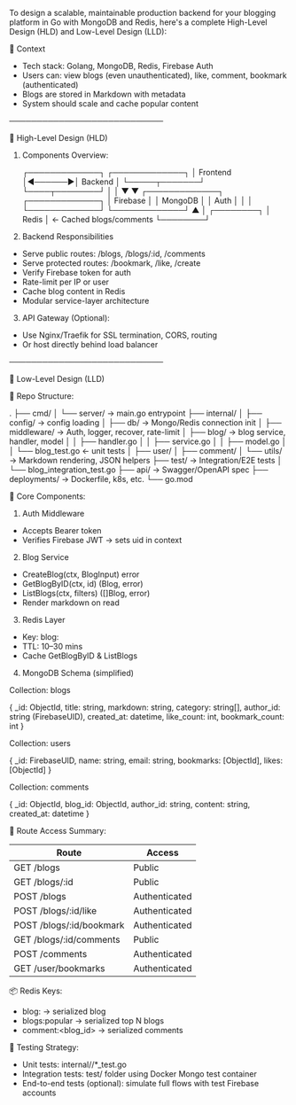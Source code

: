 To design a scalable, maintainable production backend for your blogging platform in Go with MongoDB and Redis, here's a complete High-Level Design (HLD) and Low-Level Design (LLD):

🧠 Context

* Tech stack: Golang, MongoDB, Redis, Firebase Auth
* Users can: view blogs (even unauthenticated), like, comment, bookmark (authenticated)
* Blogs are stored in Markdown with metadata
* System should scale and cache popular content

────────────────────────────

🧭 High-Level Design (HLD)

1. Components Overview:

   ┌─────────────┐        ┌─────────────┐
   │   Frontend  │◄──────▶│    Backend  │
   └─────┬───────┘        └────┬────────┘
   │                        │
   ▼                        ▼
   ┌─────────────┐         ┌─────────────┐
   │ Firebase    │         │   MongoDB   │
   │ Auth        │         │             │
   └─────────────┘         └─────────────┘
   ▲
   │
   ┌────────┐
   │ Redis  │ ← Cached blogs/comments
   └────────┘

2. Backend Responsibilities

* Serve public routes: /blogs, /blogs/\:id, /comments
* Serve protected routes: /bookmark, /like, /create
* Verify Firebase token for auth
* Rate-limit per IP or user
* Cache blog content in Redis
* Modular service-layer architecture

3. API Gateway (Optional):

* Use Nginx/Traefik for SSL termination, CORS, routing
* Or host directly behind load balancer

────────────────────────────

🧪 Low-Level Design (LLD)

📁 Repo Structure:

.
├── cmd/
│   └── server/            → main.go entrypoint
├── internal/
│   ├── config/            → config loading
│   ├── db/                → Mongo/Redis connection init
│   ├── middleware/        → Auth, logger, recover, rate-limit
│   ├── blog/              → blog service, handler, model
│   │   ├── handler.go
│   │   ├── service.go
│   │   ├── model.go
│   │   └── blog\_test.go   ← unit tests
│   ├── user/
│   ├── comment/
│   └── utils/             → Markdown rendering, JSON helpers
├── test/                  → Integration/E2E tests
│   └── blog\_integration\_test.go
├── api/                   → Swagger/OpenAPI spec
├── deployments/           → Dockerfile, k8s, etc.
└── go.mod

🧩 Core Components:

1. Auth Middleware

* Accepts Bearer token
* Verifies Firebase JWT → sets uid in context

2. Blog Service

* CreateBlog(ctx, BlogInput) error
* GetBlogByID(ctx, id) (Blog, error)
* ListBlogs(ctx, filters) (\[]Blog, error)
* Render markdown on read

3. Redis Layer

* Key: blog:<id>
* TTL: 10–30 mins
* Cache GetBlogByID & ListBlogs

4. MongoDB Schema (simplified)

Collection: blogs

{
\_id: ObjectId,
title: string,
markdown: string,
category: string\[],
author\_id: string (FirebaseUID),
created\_at: datetime,
like\_count: int,
bookmark\_count: int
}

Collection: users

{
\_id: FirebaseUID,
name: string,
email: string,
bookmarks: \[ObjectId],
likes: \[ObjectId]
}

Collection: comments

{
\_id: ObjectId,
blog\_id: ObjectId,
author\_id: string,
content: string,
created\_at: datetime
}

🔐 Route Access Summary:

| Route                     | Access        |
| ------------------------- | ------------- |
| GET /blogs                | Public        |
| GET /blogs/\:id           | Public        |
| POST /blogs               | Authenticated |
| POST /blogs/\:id/like     | Authenticated |
| POST /blogs/\:id/bookmark | Authenticated |
| GET /blogs/\:id/comments  | Public        |
| POST /comments            | Authenticated |
| GET /user/bookmarks       | Authenticated |

📦 Redis Keys:

* blog:<id> → serialized blog
* blogs\:popular → serialized top N blogs
* comment:\<blog\_id> → serialized comments

🧪 Testing Strategy:

* Unit tests: internal/<module>/\*\_test.go
* Integration tests: test/ folder using Docker Mongo test container
* End-to-end tests (optional): simulate full flows with test Firebase accounts

